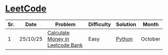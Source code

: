 # [LeetCode](https://www.leetcode.com/)

| Sr. | Date     | Problem                                                                                                                                     | Difficulty | Solution                      | Month   |
| --- | -------- | ------------------------------------------------------------------------------------------------------------------------------------------- | ---------- | ----------------------------- | ------- |
| 1   | 25/10/25 | [Calculate Money in Leetcode Bank](https://leetcode.com/problems/calculate-money-in-leetcode-bank/?envType=daily-question&envId=2025-10-25) | Easy       | [Python](./October/LC1716.py) | October |
